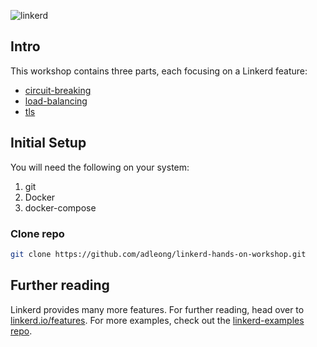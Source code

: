 ![linkerd][l5d-logo]

## Intro

This workshop contains three parts, each focusing on a Linkerd feature:
* [circuit-breaking](circuit-breaking)
* [load-balancing](load-balancing)
* [tls](tls)

## Initial Setup

You will need the following on your system:
1) git
2) Docker
3) docker-compose

### Clone repo

```bash
git clone https://github.com/adleong/linkerd-hands-on-workshop.git
```

## Further reading

Linkerd provides many more features. For further reading, head over to
[linkerd.io/features](https://linkerd.io/features). For more examples, check out the
[linkerd-examples repo](https://github.com/linkerd/linkerd-examples).

<!-- references -->
[l5d-logo]:  https://user-images.githubusercontent.com/9226/33582867-3e646e02-d90c-11e7-85a2-2e238737e859.png
